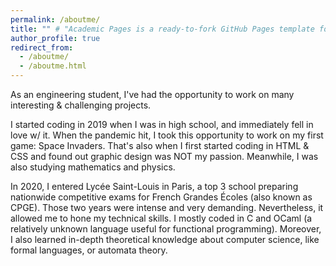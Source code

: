 ```yaml
---
permalink: /aboutme/
title: "" # "Academic Pages is a ready-to-fork GitHub Pages template for academic personal websites"
author_profile: true
redirect_from: 
  - /aboutme/
  - /aboutme.html
---
```


As an engineering student, I've had the opportunity to work on many interesting & challenging projects. 

I started coding in 2019 when I was in high school, and immediately fell in love w/ it. When the pandemic hit, I took this opportunity to work on my first game: Space Invaders. That's also when I first started coding in HTML & CSS and found out graphic design was NOT my passion. Meanwhile, I was also studying mathematics and physics. 

In 2020, I entered Lycée Saint-Louis in Paris, a top 3 school preparing nationwide competitive exams for French Grandes Écoles (also known as CPGE). Those two years were intense and very demanding. Nevertheless, it allowed me to hone my technical skills. I mostly coded in C and OCaml (a relatively unknown language useful for functional programming). Moreover, I also learned in-depth theoretical knowledge about computer science, like formal languages, or automata theory. 

<!-- In 2023, I was accepted to Enseirb-Matmeca.  -->

